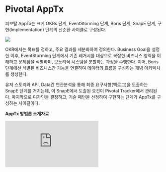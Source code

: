 # Pivotal AppTx

피보탈 AppTx는 크게 OKRs 단계, EventStorming 단계, Boris 단계, SnapE 단계,
구현(Implementation) 단계의 선순환 사이클로 구성된다.

![](/img/04_Bizdevops/02/02/image121.png)

OKR에서는 목표를 정하고, 주요 결과를 세분화하여 정의한다. Business Goal을 설정한 이후, EventStorming
단계에서 기존 레거시를 대상으로 복잡한 비즈니스 영역을 이해하고 문제점을 식별하며, 모노리식 시스템을 분할하는 과정을
수행한다. 이어, Boris단계에선 식별된 비즈니스간 기능을 연결하여 데이터의 흐름을 구성하는 개념 아키텍처를
생성한다.

유저 스토리와 API, Data간 연관분석을 통해 최종 요구사항(백로그)을 도출하는 SnapE 단계를 거치는데, 이 SnapE에서
도출된 요건이 Pivotal Tracker에서 관리된다. 마지막으로 디자인을 결정하고, 기술 패턴을 선정하여 구현하는 단계가
AppTx를 구성하는 사이클이다.

**AppTx 방법론 소개자료**

![다운로드](https://connect.pivotal.io/rs/625-IUJ-009/images/03\_LSIS%20with%20Pivotal%20AppTX%20Experience\_SonSangKi\_LSIS-min.pdf)
